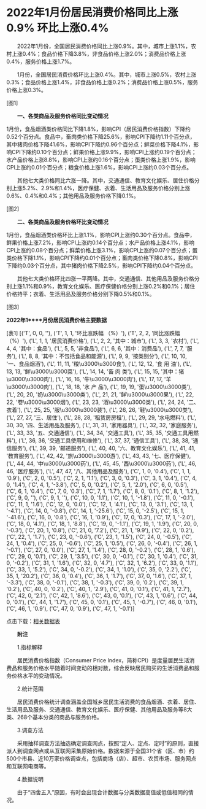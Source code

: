 # 2022年1月份居民消费价格同比上涨0.9% 环比上涨0.4%

　　2022年1月份，全国居民消费价格同比上涨0.9%。其中，城市上涨1.1%，农村上涨0.4%；食品价格下降3.8%，非食品价格上涨2.0%；消费品价格上涨0.4%，服务价格上涨1.7%。

　　1月份，全国居民消费价格环比上涨0.4%。其中，城市上涨0.5%，农村上涨0.3%；食品价格上涨1.4%，非食品价格上涨0.2%；消费品价格上涨0.5%，服务价格上涨0.3%。

[图1]

　　**一、各类商品及服务价格同比变动情况**

1月份，食品烟酒类价格同比下降1.8%，影响CPI（居民消费价格指数）下降约0.52个百分点。食品中，畜肉类价格下降25.6%，影响CPI下降约1.11个百分点，其中猪肉价格下降41.6%，影响CPI下降约0.96个百分点；鲜菜价格下降4.1%，影响CPI下降约0.10个百分点；鲜果价格上涨9.9%，影响CPI上涨约0.19个百分点；水产品价格上涨8.8%，影响CPI上涨约0.16个百分点；蛋类价格上涨1.9%，影响CPI上涨约0.01个百分点；粮食价格上涨1.6%，影响CPI上涨约0.03个百分点。　　

　　其他七大类价格同比六涨一降。其中，交通通信、教育文化娱乐、居住价格分别上涨5.2%、2.9%和1.4%，医疗保健、衣着、生活用品及服务价格分别上涨0.6%、0.4%和0.4%；其他用品及服务价格下降0.1%。

[图2]

　　**二、各类商品及服务价格环比变动情况**

1月份，食品烟酒类价格环比上涨1.1%，影响CPI上涨约0.30个百分点。食品中，鲜果价格上涨7.2%，影响CPI上涨约0.14个百分点；水产品价格上涨4.1%，影响CPI上涨约0.08个百分点；鲜菜价格上涨3.1%，影响CPI上涨约0.07个百分点；蛋类价格下降1.1%，影响CPI下降约0.01个百分点；畜肉类价格下降0.8%，影响CPI下降约0.03个百分点，其中猪肉价格下降2.5%，影响CPI下降约0.04个百分点。

　　其他七大类价格环比四涨一平两降。其中，交通通信、其他用品及服务价格分别上涨1.1%和0.9%，教育文化娱乐、医疗保健价格分别上涨0.2%和0.1%；居住价格持平；衣着、生活用品及服务价格分别下降0.5%和0.1%。

[图3]

**2022****年****1****月份居民消费价格主要数据**

[表1]
[('T', 0, 0, ''), ('T', 1, 1, '环比涨跌幅 （%）'), ('T', 2, 2, '同比涨跌幅 （%）'), ('L', 1, 1, '居民消费价格'), ('L', 2, 2, '其中：城市'), ('L', 3, 3, '农村'), ('L', 4, 4, '其中：食品'), ('L', 5, 5, '非食品'), ('L', 6, 6, '其中：消费品'), ('L', 7, 7, '服务'), ('L', 8, 8, '其中：不包括食品和能源'), ('L', 9, 9, '按类别分'), ('L', 10, 10, '一、食品烟酒'), ('L', 11, 11, '粮\u3000\u3000食'), ('L', 12, 12, '食 用 油'), ('L', 13, 13, '鲜\u3000\u3000菜'), ('L', 14, 14, '畜 肉 类'), ('L', 15, 15, '其中：猪\u3000\u3000肉'), ('L', 16, 16, '牛\u3000\u3000肉'), ('L', 17, 17, '羊\u3000\u3000肉'), ('L', 18, 18, '水 产 品'), ('L', 19, 19, '蛋\u3000\u3000类'), ('L', 20, 20, '奶\u3000\u3000类'), ('L', 21, 21, '鲜\u3000\u3000果'), ('L', 22, 22, '卷\u3000\u3000烟'), ('L', 23, 23, '酒\u3000\u3000类'), ('L', 24, 24, '二、衣着'), ('L', 25, 25, '服\u3000\u3000装'), ('L', 26, 26, '鞋\u3000\u3000类'), ('L', 27, 27, '三、居住'), ('L', 28, 28, '租赁房房租'), ('L', 29, 29, '水电燃料'), ('L', 30, 30, '四、生活用品及服务'), ('L', 31, 31, '家用器具'), ('L', 32, 32, '家庭服务'), ('L', 33, 33, '五、交通通信'), ('L', 34, 34, '交通工具'), ('L', 35, 35, '交通工具用燃料'), ('L', 36, 36, '交通工具使用和维修'), ('L', 37, 37, '通信工具'), ('L', 38, 38, '通信服务'), ('L', 39, 39, '邮递服务'), ('L', 40, 40, '六、教育文化娱乐'), ('L', 41, 41, '教育服务'), ('L', 42, 42, '旅\u3000\u3000游'), ('L', 43, 43, '七、医疗保健'), ('L', 44, 44, '中\u3000\u3000药'), ('L', 45, 45, '西\u3000\u3000药'), ('L', 46, 46, '医疗服务'), ('L', 47, 47, '八、其他用品及服务'), ('C', 1, 0, '0.4'), ('C', 1, 1, '0.9'), ('C', 2, 0, '0.5'), ('C', 2, 1, '1.1'), ('C', 3, 0, '0.3'), ('C', 3, 1, '0.4'), ('C', 4, 0, '1.4'), ('C', 4, 1, '-3.8'), ('C', 5, 0, '0.2'), ('C', 5, 1, '2.0'), ('C', 6, 0, '0.5'), ('C', 6, 1, '0.4'), ('C', 7, 0, '0.3'), ('C', 7, 1, '1.7'), ('C', 8, 0, '0.1'), ('C', 8, 1, '1.2'), ('C', 9, 0, ''), ('C', 9, 1, ''), ('C', 10, 0, '1.1'), ('C', 10, 1, '-1.8'), ('C', 11, 0, '-0.1'), ('C', 11, 1, '1.6'), ('C', 12, 0, '0.0'), ('C', 12, 1, '4.1'), ('C', 13, 0, '3.1'), ('C', 13, 1, '-4.1'), ('C', 14, 0, '-0.8'), ('C', 14, 1, '-25.6'), ('C', 15, 0, '-2.5'), ('C', 15, 1, '-41.6'), ('C', 16, 0, '0.8'), ('C', 16, 1, '0.9'), ('C', 17, 0, '0.3'), ('C', 17, 1, '-2.0'), ('C', 18, 0, '4.1'), ('C', 18, 1, '8.8'), ('C', 19, 0, '-1.1'), ('C', 19, 1, '1.9'), ('C', 20, 0, '-0.3'), ('C', 20, 1, '0.8'), ('C', 21, 0, '7.2'), ('C', 21, 1, '9.9'), ('C', 22, 0, '0.2'), ('C', 22, 1, '1.7'), ('C', 23, 0, '-0.6'), ('C', 23, 1, '1.5'), ('C', 24, 0, '-0.5'), ('C', 24, 1, '0.4'), ('C', 25, 0, '-0.6'), ('C', 25, 1, '0.5'), ('C', 26, 0, '-0.4'), ('C', 26, 1, '-0.1'), ('C', 27, 0, '0.0'), ('C', 27, 1, '1.4'), ('C', 28, 0, '-0.2'), ('C', 28, 1, '0.6'), ('C', 29, 0, '0.1'), ('C', 29, 1, '3.5'), ('C', 30, 0, '-0.1'), ('C', 30, 1, '0.4'), ('C', 31, 0, '-0.2'), ('C', 31, 1, '1.6'), ('C', 32, 0, '4.7'), ('C', 32, 1, '6.2'), ('C', 33, 0, '1.1'), ('C', 33, 1, '5.2'), ('C', 34, 0, '-0.2'), ('C', 34, 1, '1.0'), ('C', 35, 0, '2.2'), ('C', 35, 1, '20.2'), ('C', 36, 0, '0.4'), ('C', 36, 1, '1.7'), ('C', 37, 0, '1.6'), ('C', 37, 1, '-3.3'), ('C', 38, 0, '-0.1'), ('C', 38, 1, '-0.3'), ('C', 39, 0, '0.2'), ('C', 39, 1, '0.2'), ('C', 40, 0, '0.2'), ('C', 40, 1, '2.9'), ('C', 41, 0, '0.1'), ('C', 41, 1, '2.7'), ('C', 42, 0, '2.1'), ('C', 42, 1, '8.6'), ('C', 43, 0, '0.1'), ('C', 43, 1, '0.6'), ('C', 44, 0, '0.1'), ('C', 44, 1, '1.7'), ('C', 45, 0, '0.1'), ('C', 45, 1, '-0.7'), ('C', 46, 0, '0.1'), ('C', 46, 1, '0.9'), ('C', 47, 0, '0.9'), ('C', 47, 1, '-0.1')]

点击下载：[相关数据表](http://www.stats.gov.cn/sj/zxfb/202302/W020230203607933109488.xlsx)              

　　**附注**

　　1.指标解释

　　居民消费价格指数（Consumer Price Index，简称CPI）是度量居民生活消费品和服务价格水平随着时间变动的相对数，综合反映居民购买的生活消费品和服务价格水平的变动情况。

　　2.统计范围

　　居民消费价格统计调查涵盖全国城乡居民生活消费的食品烟酒、衣着、居住、生活用品及服务、交通通信、教育文化娱乐、医疗保健、其他用品及服务等8大类、268个基本分类的商品与服务价格。

　　3.调查方法

　　采用抽样调查方法抽选确定调查网点，按照“定人、定点、定时”的原则，直接派人到调查网点或从互联网采集原始价格。数据来源于全国31个省（区、市）约500个市县、近10万家价格调查点，包括商场（店）、超市、农贸市场、服务网点和互联网电商等。

　　4.数据说明

　　由于“四舍五入”原因，有时会出现合计数据与分类数据高值或低值相同的情况。